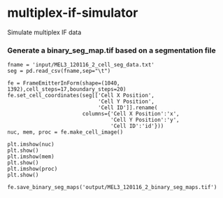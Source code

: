 # multiplex-if-simulator

Simulate multiplex IF data 

### Generate a binary_seg_map.tif based on a segmentation file

```{python}
fname = 'input/MEL3_120116_2_cell_seg_data.txt'
seg = pd.read_csv(fname,sep="\t")

fe = FrameEmitterInForm(shape=(1040, 1392),cell_steps=17,boundary_steps=20)
fe.set_cell_coordinates(seg[['Cell X Position',
                             'Cell Y Position',
                             'Cell ID']].rename(
                        columns={'Cell X Position':'x',
                                 'Cell Y Position':'y',
                                 'Cell ID':'id'}))
nuc, mem, proc = fe.make_cell_image()

plt.imshow(nuc)
plt.show()
plt.imshow(mem)
plt.show()
plt.imshow(proc)
plt.show()

fe.save_binary_seg_maps('output/MEL3_120116_2_binary_seg_maps.tif')
```